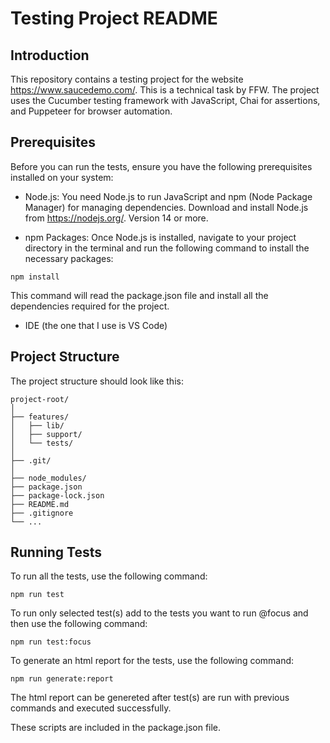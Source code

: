 # Testing Project README

## Introduction

This repository contains a testing project for the website https://www.saucedemo.com/. This is a technical task by FFW. The project uses the Cucumber testing framework with JavaScript, Chai for assertions, and Puppeteer for browser automation.

## Prerequisites
    
Before you can run the tests, ensure you have the following prerequisites installed on your system:

- Node.js: You need Node.js to run JavaScript and npm (Node Package Manager) for managing dependencies. Download and install Node.js from https://nodejs.org/. Version 14 or more.

- npm Packages: Once Node.js is installed, navigate to your project directory in the terminal and run the following command to install the necessary packages:

`npm install`

This command will read the package.json file and install all the dependencies required for the project.

- IDE (the one that I use is VS Code)

## Project Structure

The project structure should look like this:

```
project-root/
│
├── features/
│   ├── lib/
│   ├── support/
│   └── tests/
│
├── .git/
│
├── node_modules/
├── package.json
├── package-lock.json
├── README.md
├── .gitignore
└── ...

```

## Running Tests

To run all the tests, use the following command:

`npm run test`

To run only selected test(s) add to the tests you want to run @focus and then use the following command:

`npm run test:focus`

To generate an html report for the tests, use the following command:

`npm run generate:report`

The html report can be genereted after test(s) are run with previous commands and executed successfully.

These scripts are included in the package.json file.

